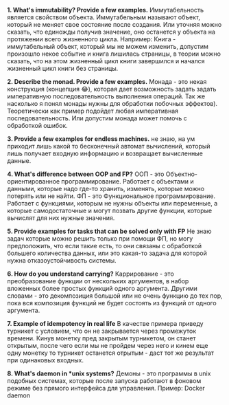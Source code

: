 **1. What's immutability? Provide a few examples.**
Иммутабельность является свойством объекта.
Иммутабельным называют объект, который не меняет свое состояние после создания. Или уточняя можно сказать, что единожды получив значение, оно останется у объекта на протяжении всего жизненного цикла. 
Например: Книга - иммутабельный объект, который мы не можем изменить, допустим произошло некое событие и книга лишилась страницы, в теории можно сказать, что на этом жизненный цикл книги завершился и начался жизненный цикл книги без страницы.

**2. Describe the monad. Provide a few examples.**
Монада - это некая конструкция (концепция 😂), которая дает возможность задать задать императивную последовательность выполнения операций. Так же насколько я понял монады нужны для обработки побочных эффектов).
Теоретически как пример подойдет любая императивная последовательность. Или допустим монада может помочь с обработкой ошибок.

**3. Provide a few examples for endless machines.**
не знаю, на ум приходит лишь какой то бесконечный автомат вычислений, который лишь получает входную информацию и возвращает вычисленные данные.

**4. What's difference between OOP and FP?**
ООП - это Объектно-ориентированное программирование. Работает с объектами и данными, которые надо где-то хранить, изменять, которые можно потерять или не найти. 
ФП - это Функциональное программирование. Работает с функциями, которым не нужны объекты или переменные, а которые самодостаточные и могут позвать другие функции, которые вычислят для них нужные значения.

**5. Provide examples for tasks that can be solved only with FP**
Не знаю задач которые можно решить только при помощи ФП, но могу предположить, что если такие есть, то они связаны с обработкой большего количества данных, или это какая-то задача для которой нужна отказоустойчивость системы.

**6. How do you understand carrying?**
Каррирование - это преобразование функции от нескольких аргументов, в набор вложенных более простых функций одного аргумента. Другими словами - это декомпозиция большой или не очень функцию до тех пор, пока вся композиция функций не будет состоять из функций от одного аргумента.

**7. Example of idempotency in real life**
В качестве примера приведу турникет с условием, что он не закрывается через промежуток времени. Кинув монетку пред закрытым турникетом, он станет открытым, после чего если мы не пройдем через него и кинем еще одну монетку то турникет останется отрытым - даст тот же результат при одинаковых входных.

**8. What's daemon in \*unix systems?**
Демоны - это программы в unix подобных системах, которые после запуска работают в фоновом режиме без прямого интерфейса для управления. Пример: Docker daemon